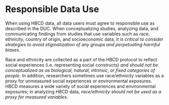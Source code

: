 # Responsible Data Use

When using HBCD data, all data users must agree to responsible use as described in the DUC. When conceptualizing studies, analyzing data, and communicating findings from studies that use variables such as race, ethnicity, country of origin, and socioeconomic data, *it is critical to consider strategies to avoid stigmatization of any groups and perpetuating harmful biases*. 

Race and ethnicity are collected as a part of the HBCD protocol to reflect social experiences (i.e. representing social constructs) *and should not be conceptualized as as biological, natural, intrinsic, or fixed categories of people.* In addition, researchers sometimes use race/ethnicity variables as a proxy for unmeasured social experiences or environmental exposures. HBCD measures a wide variety of social experiences and environmental exposures; in analyzing HBCD data, *race/ethnicity should not be used as a proxy for measured variables.*   
